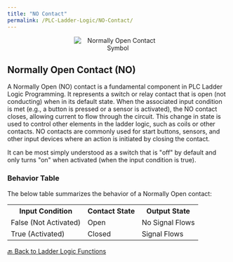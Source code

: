 ```yaml
---
title: "NO Contact"
permalink: /PLC-Ladder-Logic/NO-Contact/
---
```


<div style="text-align: center;">
    <img src="https://EngineeringShare.github.io/engineering-hub/images/PLC-Icons/NO_Contact.png" alt="Normally Open Contact Symbol" style="max-width: 200px; height: auto;">

</div>

<h2>Normally Open Contact (NO)</h2>
<p> 
    A Normally Open (NO) contact is a fundamental component in PLC Ladder Logic Programming. It represents a switch or relay contact that is open (not conducting) when in its default state. When the associated input condition is met (e.g., a button is pressed or a sensor is activated), the NO contact closes, allowing current to flow through the circuit. This change in state is used to control other elements in the ladder logic, such as coils or other contacts. NO contacts are commonly used for start buttons, sensors, and other input devices where an action is initiated by closing the contact.
</p>

<p>
    It can be most simply understood as a switch that is "off" by default and only turns "on" when activated (when the input condition is true).
</p>

<h3>Behavior Table</h3>
The below table summarizes the behavior of a Normally Open contact:

<table>
    <tr>
        <th>Input Condition</th>
        <th>Contact State</th>
        <th>Output State</th>
    </tr>
    <tr>
        <td>False (Not Activated)</td>
        <td>Open</td>
        <td>No Signal Flows</td>
    </tr>
    <tr>
        <td>True (Activated)</td>
        <td>Closed</td>
        <td>Signal Flows</td>
    </tr>    
</table>

<a href="https://engineeringshare.github.io/engineering-hub/2025/10/20/PLC-Ladder-Logic-Functions.html">🔙 Back to Ladder Logic Functions</a>
